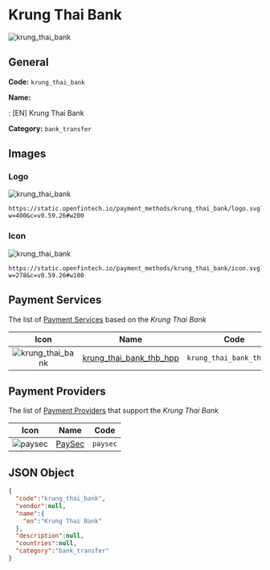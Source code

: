 
# Krung Thai Bank 
![krung_thai_bank](https://static.openfintech.io/payment_methods/krung_thai_bank/logo.svg?w=400&c=v0.59.26#w200)  

## General 
**Code:** `krung_thai_bank` 
 
**Name:** 
 
:	[EN] Krung Thai Bank 
 
**Category:** `bank_transfer` 
 

## Images 

### Logo 
![krung_thai_bank](https://static.openfintech.io/payment_methods/krung_thai_bank/logo.svg?w=400&c=v0.59.26#w200)  

```
https://static.openfintech.io/payment_methods/krung_thai_bank/logo.svg?w=400&c=v0.59.26#w200
```  

### Icon 
![krung_thai_bank](https://static.openfintech.io/payment_methods/krung_thai_bank/icon.svg?w=278&c=v0.59.26#w100)  

```
https://static.openfintech.io/payment_methods/krung_thai_bank/icon.svg?w=278&c=v0.59.26#w100
```  

## Payment Services 
 
The list of [Payment Services](/payment-services/) based on the _Krung Thai Bank_ 

|Icon|Name|Code| 
|:---:|:---:|:---:| 
|![krung_thai_bank](https://static.openfintech.io/payment_methods/krung_thai_bank/icon.svg?w=278&c=v0.59.26#w100) |[krung_thai_bank_thb_hpp](/payment-services/krung_thai_bank_thb_hpp/)|`krung_thai_bank_thb_hpp`| 
 

## Payment Providers 
 
The list of [Payment Providers](/payment-providers/) that support the _Krung Thai Bank_ 

|Icon|Name|Code| 
|:---:|:---:|:---:| 
|![paysec](https://static.openfintech.io/payment_providers/paysec/icon.png?w=278&c=v0.59.26#w100) |[PaySec](/payment-providers/paysec/)|`paysec`| 
 

## JSON Object 

```json
{
  "code":"krung_thai_bank",
  "vendor":null,
  "name":{
    "en":"Krung Thai Bank"
  },
  "description":null,
  "countries":null,
  "category":"bank_transfer"
}
```  
